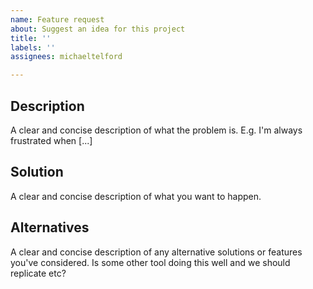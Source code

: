 ```yaml
---
name: Feature request
about: Suggest an idea for this project
title: ''
labels: ''
assignees: michaeltelford

---
```


## Description

A clear and concise description of what the problem is. E.g. I'm always frustrated when [...]

## Solution

A clear and concise description of what you want to happen.

## Alternatives

A clear and concise description of any alternative solutions or features you've considered. Is some other tool doing this well and we should replicate etc?
